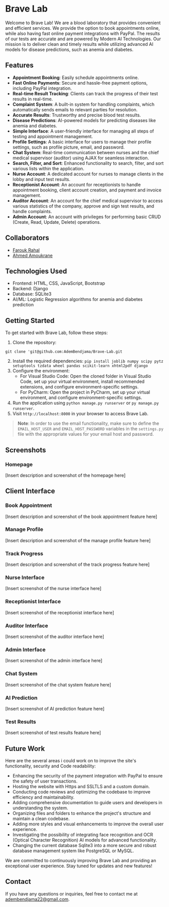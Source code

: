 
# Brave Lab

Welcome to Brave Lab! We are a blood laboratory that provides convenient and efficient services. We provide the option to book appointments online, while also having fast online payment integrations with PayPal. The results of our tests are accurate and are powered by Modern AI Technologies. Our mission is to deliver clean and timely results while utilizing advanced AI models for disease predictions, such as anemia and diabetes.

## Features

- **Appointment Booking**: Easily schedule appointments online.
- **Fast Online Payments**: Secure and hassle-free payment options, including PayPal integration.
- **Real-time Result Tracking**: Clients can track the progress of their test results in real-time.
- **Complaint System**: A built-in system for handling complaints, which automatically sends emails to relevant parties for resolution.
- **Accurate Results**: Trustworthy and precise blood test results.
- **Disease Predictions**: AI-powered models for predicting diseases like anemia and diabetes.
- **Simple Interface**: A user-friendly interface for managing all steps of testing and appointment management.
- **Profile Settings**: A basic interface for users to manage their profile settings, such as profile picture, email, and password.
- **Chat System**: Real-time communication between nurses and the chief medical supervisor (auditor) using AJAX for seamless interaction.
- **Search, Filter, and Sort**: Enhanced functionality to search, filter, and sort various lists within the application.
- **Nurse Account**: A dedicated account for nurses to manage clients in the lobby and input test results.
- **Receptionist Account**: An account for receptionists to handle appointment booking, client account creation, and payment and invoice management.
- **Auditor Account**: An account for the chief medical supervisor to access various statistics of the company, approve and sign test results, and handle complaints.
- **Admin Account**: An account with privileges for performing basic CRUD (Create, Read, Update, Delete) operations.

## Collaborators

- [Farouk Rahal](https://github.com/FaroukRahal)
- [Ahmed Amoukrane](https://github.com/zMARTVAL)

## Technologies Used

- Frontend: HTML, CSS, JavaScript, Bootstrap
- Backend: Django
- Database: SQLite3
- AI/ML: Logistic Regression algorithms for anemia and diabetes prediction

## Getting Started

To get started with Brave Lab, follow these steps:

1. Clone the repository:
```
git clone 'git@github.com:AdemBendjama/Brave-Lab.git
```
2. Install the required dependencies: `pip install joblib numpy scipy pytz setuptools tzdata wheel pandas scikit-learn xhtml2pdf django`
3. Configure the environment:
   - For Visual Studio Code: Open the cloned folder in Visual Studio Code, set up your virtual environment, install recommended extensions, and configure environment-specific settings.
   - For PyCharm: Open the project in PyCharm, set up your virtual environment, and configure environment-specific settings.
4. Run the application using `python manage.py runserver` or `py manage.py runserver`.
5. Visit `http://localhost:8000` in your browser to access Brave Lab.

> **Note**: In order to use the email functionality, make sure to define the `EMAIL_HOST_USER` and `EMAIL_HOST_PASSWORD` variables in the `settings.py` file with the appropriate values for your email host and password.

## Screenshots

### Homepage

[Insert description and screenshot of the homepage here]

## Client Interface

### Book Appointment

[Insert description and screenshot of the book appointment feature here]

### Manage Profile

[Insert description and screenshot of the manage profile feature here]

### Track Progress

[Insert description and screenshot of the track progress feature here]

### Nurse Interface

[Insert screenshot of the nurse interface here]

### Receptionist Interface

[Insert screenshot of the receptionist interface here]

### Auditor Interface

[Insert screenshot of the auditor interface here]

### Admin Interface

[Insert screenshot of the admin interface here]

### Chat System

[Insert screenshot of the chat system feature here]

### AI Prediction

[Insert screenshot of AI prediction feature here]

### Test Results

[Insert screenshot of test results feature here]

## Future Work

Here are the several areas i could work on to improve the site's functionality, security and Code readability:

- Enhancing the security of the payment integration with PayPal to ensure the safety of user transactions.
- Hosting the website with Https and SSLTLS and a custom domain.
- Conducting code reviews and optimizing the codebase to improve efficiency and maintainability.
- Adding comprehensive documentation to guide users and developers in understanding the system.
- Organizing files and folders to enhance the project's structure and maintain a clean codebase.
- Adding more styles and visual enhancements to improve the overall user experience.
- Investigating the possibility of integrating face recognition and OCR (Optical Character Recognition) AI models for advanced functionality.
- Changing the current database Sqlite3 into a more secure and robust database management system like PostgreSQL or MySQL.

We are committed to continuously improving Brave Lab and providing an exceptional user experience. Stay tuned for updates and new features!

## Contact

If you have any questions or inquiries, feel free to contact me at adembendjama22@gmail.com.
